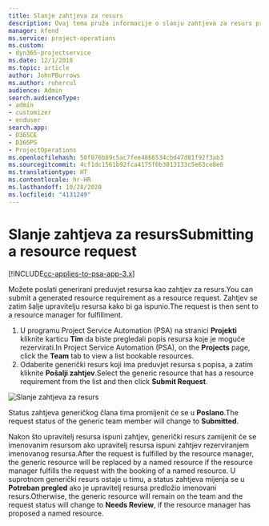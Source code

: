 ```yaml
---
title: Slanje zahtjeva za resurs
description: Ovaj tema pruža informacije o slanju zahtjeva za resurs projekta.
manager: kfend
ms.service: project-operations
ms.custom:
- dyn365-projectservice
ms.date: 12/1/2018
ms.topic: article
author: JohnPBurrows
ms.author: ruhercul
audience: Admin
search.audienceType:
- admin
- customizer
- enduser
search.app:
- D365CE
- D365PS
- ProjectOperations
ms.openlocfilehash: 50f076b89c5ac7fee4866534cbd47d81f92f3ab3
ms.sourcegitcommit: 4cf1dc1561b92fca4175f0b3813133c5e63ce8e6
ms.translationtype: HT
ms.contentlocale: hr-HR
ms.lasthandoff: 10/28/2020
ms.locfileid: "4131249"
---
```

# <a name="submitting-a-resource-request"></a><span data-ttu-id="246e4-103">Slanje zahtjeva za resurs</span><span class="sxs-lookup"><span data-stu-id="246e4-103">Submitting a resource request</span></span>

[!INCLUDE[cc-applies-to-psa-app-3.x](../includes/cc-applies-to-psa-app-3x.md)]

<span data-ttu-id="246e4-104">Možete poslati generirani preduvjet resursa kao zahtjev za resurs.</span><span class="sxs-lookup"><span data-stu-id="246e4-104">You can submit a generated resource requirement as a resource request.</span></span> <span data-ttu-id="246e4-105">Zahtjev se zatim šalje upravitelju resursa kako bi ga ispunio.</span><span class="sxs-lookup"><span data-stu-id="246e4-105">The request is then sent to a resource manager for fulfillment.</span></span>

1. <span data-ttu-id="246e4-106">U programu Project Service Automation (PSA) na stranici **Projekti** kliknite karticu **Tim** da biste pregledali popis resursa koje je moguće rezervirati.</span><span class="sxs-lookup"><span data-stu-id="246e4-106">In Project Service Automation (PSA), on the **Projects** page, click the **Team** tab to view a list bookable resources.</span></span> 
2. <span data-ttu-id="246e4-107">Odaberite generički resurs koji ima preduvjet resursa s popisa, a zatim kliknite **Pošalji zahtjev**.</span><span class="sxs-lookup"><span data-stu-id="246e4-107">Select the generic resource that has a resource requirement from the list and then click **Submit Request**.</span></span>

![Slanje zahtjeva za resurs](media/RM-how-to-18.png)

<span data-ttu-id="246e4-109">Status zahtjeva generičkog člana tima promijenit će se u **Poslano**.</span><span class="sxs-lookup"><span data-stu-id="246e4-109">The request status of the generic team member will change to **Submitted**.</span></span>

<span data-ttu-id="246e4-110">Nakon što upravitelj resursa ispuni zahtjev, generički resurs zamijenit će se imenovanim resursom ako upravitelj resursa ispuni zahtjev rezerviranjem imenovanog resursa.</span><span class="sxs-lookup"><span data-stu-id="246e4-110">After the request is fulfilled by the resource manager, the generic resource will be replaced by a named resource if the resource manager fulfills the request with the booking of a named resource.</span></span> <span data-ttu-id="246e4-111">U suprotnom generički resurs ostaje u timu, a status zahtjeva mijenja se u **Potreban pregled** ako je upravitelj resursa predložio imenovani resurs.</span><span class="sxs-lookup"><span data-stu-id="246e4-111">Otherwise, the generic resource will remain on the team and the request status will change to **Needs Review**, if the resource manager has proposed a named resource.</span></span>
